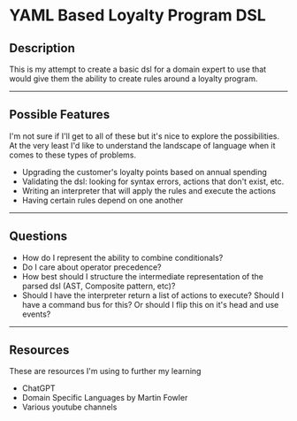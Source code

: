 # YAML Based Loyalty Program DSL

## Description

This is my attempt to create a basic dsl for a domain expert to use that would give them the ability to create rules around a loyalty program.

---

## Possible Features

I'm not sure if I'll get to all of these but it's nice to explore the possibilities. At the very least I'd like to understand the landscape of language when it comes to these types of problems.

- Upgrading the customer's loyalty points based on annual spending
- Validating the dsl: looking for syntax errors, actions that don't exist, etc.
- Writing an interpreter that will apply the rules and execute the actions
- Having certain rules depend on one another

---

## Questions

- How do I represent the ability to combine conditionals?
- Do I care about operator precedence?
- How best should I structure the intermediate representation of the parsed dsl (AST, Composite pattern, etc)?
- Should I have the interpreter return a list of actions to execute? Should I have a command bus for this? Or should I flip this on it's head and use events?

---

## Resources

These are resources I'm using to further my learning

- ChatGPT
- Domain Specific Languages by Martin Fowler
- Various youtube channels
